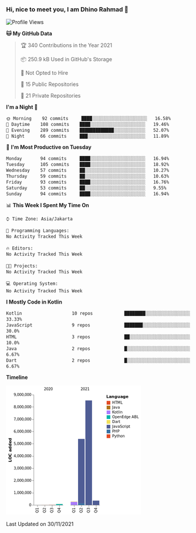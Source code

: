 ### Hi, nice to meet you, I am Dhino Rahmad 👋
<!--START_SECTION:waka-->
![Profile Views](http://img.shields.io/badge/Profile%20Views-0-blue)

**🐱 My GitHub Data** 

> 🏆 340 Contributions in the Year 2021
 > 
> 📦 250.9 kB Used in GitHub's Storage 
 > 
> 🚫 Not Opted to Hire
 > 
> 📜 15 Public Repositories 
 > 
> 🔑 21 Private Repositories  
 > 
**I'm a Night 🦉** 

```text
🌞 Morning    92 commits     ████░░░░░░░░░░░░░░░░░░░░░   16.58% 
🌆 Daytime    108 commits    ████░░░░░░░░░░░░░░░░░░░░░   19.46% 
🌃 Evening    289 commits    █████████████░░░░░░░░░░░░   52.07% 
🌙 Night      66 commits     ███░░░░░░░░░░░░░░░░░░░░░░   11.89%

```
📅 **I'm Most Productive on Tuesday** 

```text
Monday       94 commits     ████░░░░░░░░░░░░░░░░░░░░░   16.94% 
Tuesday      105 commits    ████░░░░░░░░░░░░░░░░░░░░░   18.92% 
Wednesday    57 commits     ██░░░░░░░░░░░░░░░░░░░░░░░   10.27% 
Thursday     59 commits     ██░░░░░░░░░░░░░░░░░░░░░░░   10.63% 
Friday       93 commits     ████░░░░░░░░░░░░░░░░░░░░░   16.76% 
Saturday     53 commits     ██░░░░░░░░░░░░░░░░░░░░░░░   9.55% 
Sunday       94 commits     ████░░░░░░░░░░░░░░░░░░░░░   16.94%

```


📊 **This Week I Spent My Time On** 

```text
⌚︎ Time Zone: Asia/Jakarta

💬 Programming Languages: 
No Activity Tracked This Week

🔥 Editors: 
No Activity Tracked This Week

🐱‍💻 Projects: 
No Activity Tracked This Week

💻 Operating System: 
No Activity Tracked This Week

```

**I Mostly Code in Kotlin** 

```text
Kotlin                   10 repos            ████████░░░░░░░░░░░░░░░░░   33.33% 
JavaScript               9 repos             ███████░░░░░░░░░░░░░░░░░░   30.0% 
HTML                     3 repos             ██░░░░░░░░░░░░░░░░░░░░░░░   10.0% 
Java                     2 repos             █░░░░░░░░░░░░░░░░░░░░░░░░   6.67% 
Dart                     2 repos             █░░░░░░░░░░░░░░░░░░░░░░░░   6.67%

```


**Timeline**

![Chart not found](https://raw.githubusercontent.com/Dhino12/Dhino12/master/charts/bar_graph.png) 


 Last Updated on 30/11/2021
<!--END_SECTION:waka-->
 
